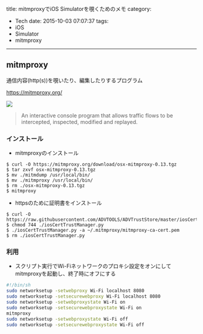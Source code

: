title: mitmproxyでiOS Simulatorを覗くためのメモ
category:
  - Tech
date: 2015-10-03 07:07:37
tags:
- iOS
- Simulator
- mitmproxy
---
## mitmproxy 

通信内容(http(s))を覗いたり、編集したりするプログラム

https://mitmproxy.org/

<a href="https://mitmproxy.org/images/mitmproxy-small.png" class="fancybox" rel="gallery0"><img src="https://mitmproxy.org/images/mitmproxy-small.png" style="max-width: 100%"></a>

>An interactive console program that allows traffic flows to be intercepted, inspected, modified and replayed.

### インストール

- mitmproxyのインストール

```
$ curl -O https://mitmproxy.org/download/osx-mitmproxy-0.13.tgz
$ tar zxvf osx-mitmproxy-0.13.tgz 
$ mv ./mitmdump /usr/local/bin/
$ mv ./mitmproxy /usr/local/bin/
$ rm ./osx-mitmproxy-0.13.tgz 
$ mitmproxy
```

- httpsのために証明書をインストール

```
$ curl -O https://raw.githubusercontent.com/ADVTOOLS/ADVTrustStore/master/iosCertTrustManager.py
$ chmod 744 ./iosCertTrustManager.py
$ ./iosCertTrustManager.py -a ~/.mitmproxy/mitmproxy-ca-cert.pem
$ rm ./iosCertTrustManager.py 
```

### 利用

- スクリプト実行でWi-Fiネットワークのプロキシ設定をオンにしてmitmproxyを起動し、終了時にオフにする

```Bash
#!/bin/sh
sudo networksetup -setwebproxy Wi-Fi localhost 8080
sudo networksetup -setsecurewebproxy Wi-Fi localhost 8080
sudo networksetup -setwebproxystate Wi-Fi on
sudo networksetup -setsecurewebproxystate Wi-Fi on
mitmproxy
sudo networksetup -setwebproxystate Wi-Fi off
sudo networksetup -setsecurewebproxystate Wi-Fi off
```


